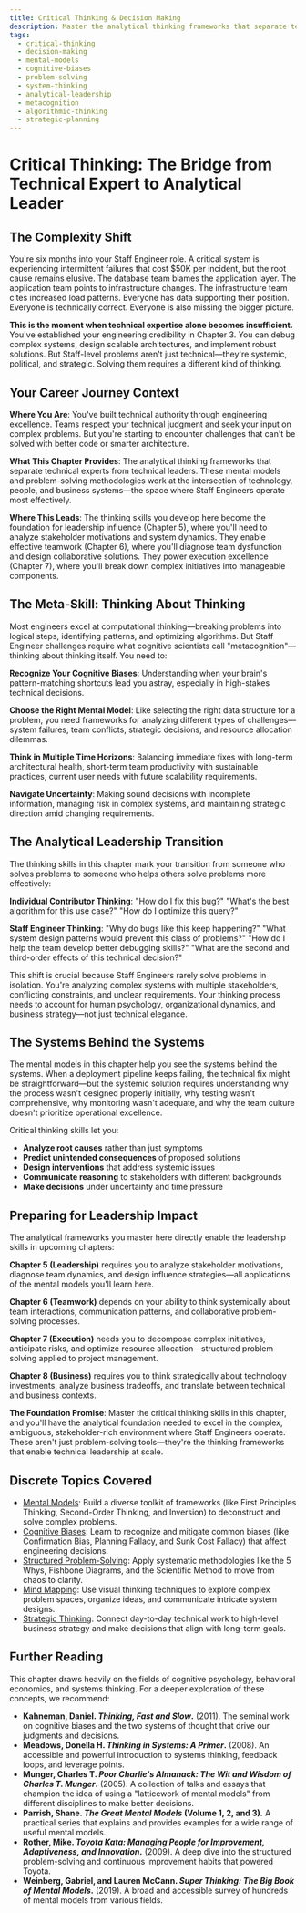 ```yaml
---
title: Critical Thinking & Decision Making
description: Master the analytical thinking frameworks that separate technical experts from technical leaders, including mental models, cognitive biases, and systematic problem-solving.
tags:
  - critical-thinking
  - decision-making
  - mental-models
  - cognitive-biases
  - problem-solving
  - system-thinking
  - analytical-leadership
  - metacognition
  - algorithmic-thinking
  - strategic-planning
---
```


# Critical Thinking: The Bridge from Technical Expert to Analytical Leader

## The Complexity Shift

You're six months into your Staff Engineer role. A critical system is experiencing intermittent failures that cost $50K per incident, but the root cause remains elusive. The database team blames the application layer. The application team points to infrastructure changes. The infrastructure team cites increased load patterns. Everyone has data supporting their position. Everyone is technically correct. Everyone is also missing the bigger picture.

**This is the moment when technical expertise alone becomes insufficient.** You've established your engineering credibility in Chapter 3. You can debug complex systems, design scalable architectures, and implement robust solutions. But Staff-level problems aren't just technical—they're systemic, political, and strategic. Solving them requires a different kind of thinking.

## Your Career Journey Context

**Where You Are**: You've built technical authority through engineering excellence. Teams respect your technical judgment and seek your input on complex problems. But you're starting to encounter challenges that can't be solved with better code or smarter architecture.

**What This Chapter Provides**: The analytical thinking frameworks that separate technical experts from technical leaders. These mental models and problem-solving methodologies work at the intersection of technology, people, and business systems—the space where Staff Engineers operate most effectively.

**Where This Leads**: The thinking skills you develop here become the foundation for leadership influence (Chapter 5), where you'll need to analyze stakeholder motivations and system dynamics. They enable effective teamwork (Chapter 6), where you'll diagnose team dysfunction and design collaborative solutions. They power execution excellence (Chapter 7), where you'll break down complex initiatives into manageable components.

## The Meta-Skill: Thinking About Thinking

Most engineers excel at computational thinking—breaking problems into logical steps, identifying patterns, and optimizing algorithms. But Staff Engineer challenges require what cognitive scientists call "metacognition"—thinking about thinking itself. You need to:

**Recognize Your Cognitive Biases**: Understanding when your brain's pattern-matching shortcuts lead you astray, especially in high-stakes technical decisions.

**Choose the Right Mental Model**: Like selecting the right data structure for a problem, you need frameworks for analyzing different types of challenges—system failures, team conflicts, strategic decisions, and resource allocation dilemmas.

**Think in Multiple Time Horizons**: Balancing immediate fixes with long-term architectural health, short-term team productivity with sustainable practices, current user needs with future scalability requirements.

**Navigate Uncertainty**: Making sound decisions with incomplete information, managing risk in complex systems, and maintaining strategic direction amid changing requirements.

## The Analytical Leadership Transition

The thinking skills in this chapter mark your transition from someone who solves problems to someone who helps others solve problems more effectively:

**Individual Contributor Thinking**: "How do I fix this bug?" "What's the best algorithm for this use case?" "How do I optimize this query?"

**Staff Engineer Thinking**: "Why do bugs like this keep happening?" "What system design patterns would prevent this class of problems?" "How do I help the team develop better debugging skills?" "What are the second and third-order effects of this technical decision?"

This shift is crucial because Staff Engineers rarely solve problems in isolation. You're analyzing complex systems with multiple stakeholders, conflicting constraints, and unclear requirements. Your thinking process needs to account for human psychology, organizational dynamics, and business strategy—not just technical elegance.

## The Systems Behind the Systems

The mental models in this chapter help you see the systems behind the systems. When a deployment pipeline keeps failing, the technical fix might be straightforward—but the systemic solution requires understanding why the process wasn't designed properly initially, why testing wasn't comprehensive, why monitoring wasn't adequate, and why the team culture doesn't prioritize operational excellence.

Critical thinking skills let you:
- **Analyze root causes** rather than just symptoms
- **Predict unintended consequences** of proposed solutions  
- **Design interventions** that address systemic issues
- **Communicate reasoning** to stakeholders with different backgrounds
- **Make decisions** under uncertainty and time pressure

## Preparing for Leadership Impact

The analytical frameworks you master here directly enable the leadership skills in upcoming chapters:

**Chapter 5 (Leadership)** requires you to analyze stakeholder motivations, diagnose team dynamics, and design influence strategies—all applications of the mental models you'll learn here.

**Chapter 6 (Teamwork)** depends on your ability to think systemically about team interactions, communication patterns, and collaborative problem-solving processes.

**Chapter 7 (Execution)** needs you to decompose complex initiatives, anticipate risks, and optimize resource allocation—structured problem-solving applied to project management.

**Chapter 8 (Business)** requires you to think strategically about technology investments, analyze business tradeoffs, and translate between technical and business contexts.

**The Foundation Promise**: Master the critical thinking skills in this chapter, and you'll have the analytical foundation needed to excel in the complex, ambiguous, stakeholder-rich environment where Staff Engineers operate. These aren't just problem-solving tools—they're the thinking frameworks that enable technical leadership at scale.

## Discrete Topics Covered

* [Mental Models](mental-models.md): Build a diverse toolkit of frameworks (like First Principles Thinking, Second-Order Thinking, and Inversion) to deconstruct and solve complex problems.
* [Cognitive Biases](cognitive-biases.md): Learn to recognize and mitigate common biases (like Confirmation Bias, Planning Fallacy, and Sunk Cost Fallacy) that affect engineering decisions.
* [Structured Problem-Solving](structured-problem-solving.md): Apply systematic methodologies like the 5 Whys, Fishbone Diagrams, and the Scientific Method to move from chaos to clarity.
* [Mind Mapping](mind-mapping.md): Use visual thinking techniques to explore complex problem spaces, organize ideas, and communicate intricate system designs.
* [Strategic Thinking](strategic-thinking.md): Connect day-to-day technical work to high-level business strategy and make decisions that align with long-term goals.

## Further Reading

This chapter draws heavily on the fields of cognitive psychology, behavioral economics, and systems thinking. For a deeper exploration of these concepts, we recommend:

*   **Kahneman, Daniel. *Thinking, Fast and Slow*.** (2011). The seminal work on cognitive biases and the two systems of thought that drive our judgments and decisions.
*   **Meadows, Donella H. *Thinking in Systems: A Primer*.** (2008). An accessible and powerful introduction to systems thinking, feedback loops, and leverage points.
*   **Munger, Charles T. *Poor Charlie's Almanack: The Wit and Wisdom of Charles T. Munger*.** (2005). A collection of talks and essays that champion the idea of using a "latticework of mental models" from different disciplines to make better decisions.
*   **Parrish, Shane. *The Great Mental Models* (Volume 1, 2, and 3).** A practical series that explains and provides examples for a wide range of useful mental models.
*   **Rother, Mike. *Toyota Kata: Managing People for Improvement, Adaptiveness, and Innovation*.** (2009). A deep dive into the structured problem-solving and continuous improvement habits that powered Toyota.
*   **Weinberg, Gabriel, and Lauren McCann. *Super Thinking: The Big Book of Mental Models*.** (2019). A broad and accessible survey of hundreds of mental models from various fields.
